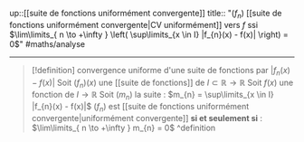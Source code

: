 up::[[suite de fonctions uniformément convergente]] 
title:: "$(f_{n})$ [[suite de fonctions uniformément convergente|CV uniformément]] vers $f$ ssi $\lim\limits_{ n \to +\infty } \left(  \sup\limits_{x \in I} |f_{n}(x) - f(x)| \right) = 0$"
#maths/analyse 

---

> [!definition] convergence uniforme d'une suite de fonctions par $|f_{n}(x) - f(x)|$
> Soit $(f_{n})(x)$ une [[suite de fonctions]] de $I \subset \mathbb{R} \to \mathbb{R}$
> Soit $f(x)$ une fonction de $I \to \mathbb{R}$
> Soit $(m_{n})$ la suite : $m_{n} = \sup\limits_{x \in I} |f_{n}(x) - f(x)|$
> $(f_{n})$ est [[suite de fonctions uniformément convergente|uniformément convergente]] **si et seulement si** :
> $\lim\limits_{ n \to +\infty } m_{n} = 0$
^definition

